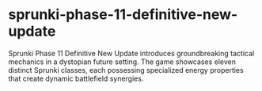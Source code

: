 # sprunki-phase-11-definitive-new-update
Sprunki Phase 11 Definitive New Update introduces groundbreaking tactical mechanics in a dystopian future setting. The game showcases eleven distinct Sprunki classes, each possessing specialized energy properties that create dynamic battlefield synergies.
